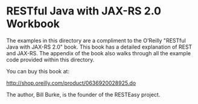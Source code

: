 RESTful Java with JAX-RS 2.0 Workbook
=========================
The examples in this directory are a compliment to the O'Reilly "RESTful Java with JAX-RS 2.0" book.  This book has
a detailed explanation of REST and JAX-RS.  The appendix of the book also walks through all the example code provided within
this directory.

You can buy this book at:

http://shop.oreilly.com/product/0636920028925.do

The author, Bill Burke, is the founder of the RESTEasy project.



